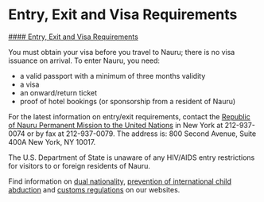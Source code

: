 # Entry, Exit and Visa Requirements

[#### Entry, Exit and Visa Requirements](javascript:void(0); "Entry, Exit and Visa Requirements")

You must obtain your visa before you travel to Nauru; there is no visa issuance on arrival. To enter Nauru, you need:

* a valid passport with a minimum of three months validity
* a visa
* an onward/return ticket
* proof of hotel bookings (or sponsorship from a resident of Nauru)

For the latest information on entry/exit requirements, contact the [Republic of Nauru Permanent Mission to the United Nations](https://www.un.int/nauru/) in New York at 212-937-0074 or by fax at 212-937-0079. The address is: 800 Second Avenue, Suite 400A New York, NY 10017.

The U.S. Department of State is unaware of any HIV/AIDS entry restrictions for visitors to or foreign residents of Nauru.

Find information on [dual nationality](https://travel.state.gov/content/travel/en/international-travel/before-you-go/travelers-with-special-considerations/Dual-Nationality-Travelers.html "http://travel.state.gov/travel/cis_pa_tw/cis/cis_1753.html"), [prevention of international child abduction](/content/childabduction/en/preventing.html "http://travel.state.gov/abduction/prevention/prevention_560.html") and [customs regulations](/content/passports/en/go/customs.html) on our websites.